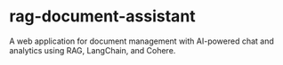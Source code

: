 # rag-document-assistant
A web application for document management with AI-powered chat and analytics using RAG, LangChain, and Cohere.
